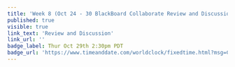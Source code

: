 ```yaml
---
title: 'Week 8 (Oct 24 - 30 BlackBoard Collaborate Review and Discussion'
published: true
visible: true
link_text: 'Review and Discussion'
link_url: ''
badge_label: Thur Oct 29th 2:30pm PDT
badge_url: 'https://www.timeanddate.com/worldclock/fixedtime.html?msg=CMPT-363+Review+and+Discussion&iso=20201029T1430&p1=256&am=50'
---
```


